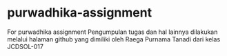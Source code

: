 # purwadhika-assignment
For purwadhika assignment
Pengumpulan tugas dan hal lainnya dilakukan melalui halaman github yang dimiliki oleh Raega Purnama Tanadi dari kelas JCDSOL-017
